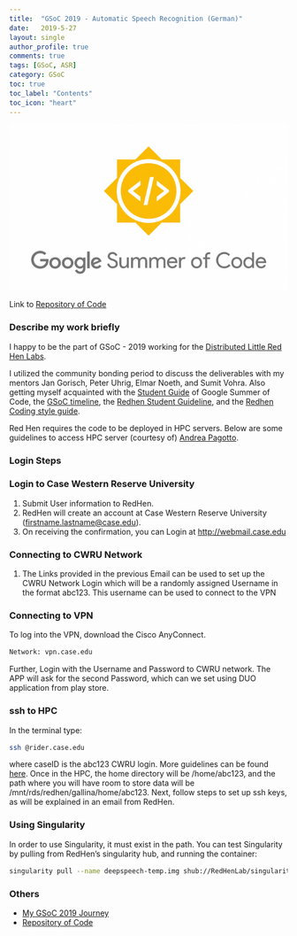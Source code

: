 ```yaml
---
title:  "GSoC 2019 - Automatic Speech Recognition (German)"
date:   2019-5-27
layout: single
author_profile: true
comments: true
tags: [GSoC, ASR]
category: GSoC
toc: true
toc_label: "Contents"
toc_icon: "heart"
---
```


![](/others/GSOC.png)

Link to [Repository of Code](https://github.com/AASHISHAG/asr-german)

### Describe my work briefly

I happy to be the part of GSoC - 2019 working for the [Distributed Little Red Hen Labs](http://www.redhenlab.org/). 

I utilized the community bonding period to discuss the deliverables with my mentors Jan Gorisch, Peter Uhrig, Elmar Noeth,  and Sumit Vohra. Also getting myself acquainted with the [Student Guide](https://google.github.io/gsocguides/student/) of Google Summer of Code, the [GSoC timeline](https://summerofcode.withgoogle.com/how-it-works/#timeline), the  [Redhen Student Guideline](https://sites.google.com/site/distributedlittleredhen/home/what-kind-of-red-hen-are-you/red-hen-developers), and the  [Redhen Coding style guide](https://sites.google.com/site/distributedlittleredhen/home/tutorials-and-educational-resources/red-hen-coding-standards).

Red Hen requires the code to be deployed in HPC servers. Below are some guidelines to access HPC server (courtesy of) [Andrea Pagotto](https://anjapago.github.io/AnalyzeAccountability/).

### Login Steps
### Login to Case Western Reserve University

1. Submit User information to RedHen.
2. RedHen will create an account at Case Western Reserve University (firstname.lastname@case.edu). 
3. On receiving the confirmation, you can Login at http://webmail.case.edu

### Connecting to CWRU Network

1. The Links provided in the previous Email can be used to set up the CWRU Network Login which will be a randomly assigned Username in the format abc123. This username can be used to connect to the VPN

### Connecting to VPN

To log into the VPN, download the Cisco AnyConnect.

``` bash
Network: vpn.case.edu
```

Further, Login with the Username and Password to CWRU network.  The APP will ask for the second Password, which can we set using DUO application from play store. 

### ssh to HPC

In the terminal type:

``` bash
ssh @rider.case.edu
```

where caseID is the abc123 CWRU login. More guidelines can be found [here](https://sites.google.com/a/case.edu/hpcc/). Once in the HPC, the home directory will be /home/abc123, and the path where you will have room to store data will be  /mnt/rds/redhen/gallina/home/abc123. Next, follow steps to set up ssh keys, as will be explained in an email from RedHen.

### Using Singularity
In order to use Singularity, it must exist in the path. You can test Singularity by pulling from RedHen’s singularity hub, and running the container:

``` bash
singularity pull --name deepspeech-temp.img shub://RedHenLab/singularity_containers:deepspeech2
```
### Others

- [My GSoC 2019 Journey](https://aashishag.github.io/categories/#gsoc)
- [Repository of Code](https://github.com/AASHISHAG/asr-german)
